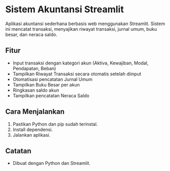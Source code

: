 # Sistem Akuntansi Streamlit

Aplikasi akuntansi sederhana berbasis web menggunakan Streamlit. Sistem ini mencatat transaksi, menyajikan riwayat transaksi, jurnal umum, buku besar, dan neraca saldo.

## Fitur
- Input transaksi dengan kategori akun (Aktiva, Kewajiban, Modal, Pendapatan, Beban)
- Tampilkan Riwayat Transaksi secara otomatis setelah diinput
- Otomatisasi pencatatan Jurnal Umum
- Tampilkan Buku Besar per akun
- Ringkasan saldo akun
- Tampilkan pencatatan Neraca Saldo

## Cara Menjalankan

1. Pastikan Python dan pip sudah terinstal.
2. Install dependensi.
3. Jalankan aplikasi.

## Catatan
- Dibuat dengan Python dan Streamlit.
